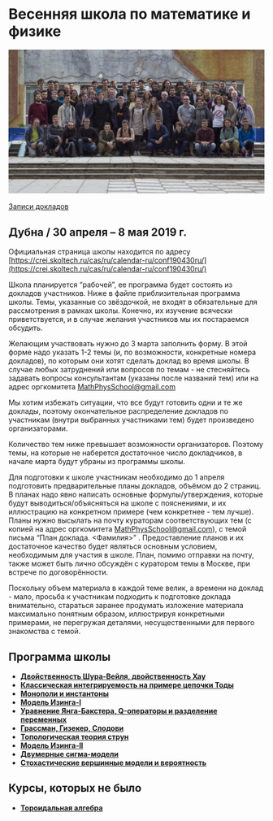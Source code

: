 # Весенняя школа по математике и физике

![Весенняя школа по математике и физике](./sprschool19.png)

[Записи докладов](../youtube/mathphysschool/playlists/Spr19)

## Дубна / 30 апреля – 8 мая 2019 г.

Официальная страница школы находится по адресу [https://crei.skoltech.ru/cas/ru/calendar-ru/conf190430ru/](https://crei.skoltech.ru/cas/ru/calendar-ru/conf190430ru/)

Школа планируется “рабочей”, ее программа будет состоять из докладов участников. Ниже в файле приблизительная программа школы. Темы, указанные со звёздочкой, не входят в обязательные для рассмотрения в рамках школы. Конечно, их изучение всячески приветствуется, и в случае желания участников мы их постараемся обсудить.

Желающим участвовать нужно до 3 марта заполнить форму. В этой форме надо указать 1-2 темы (и, по возможности, конкретные номера докладов), по которым они хотят сделать доклад во время школы. В случае любых затруднений или вопросов по темам - не стесняйтесь задавать вопросы консультантам (указаны после названий тем) или на адрес оргкомитета <MathPhysSchool@gmail.com> 

Мы хотим избежать ситуации, что все будут готовить одни и те же доклады, поэтому окончательное распределение докладов по участникам (внутри выбранных участниками тем) будет произведено организаторами. 

Количество тем ниже превышает возможности организаторов. Поэтому темы, на которые не наберется достаточное число докладчиков, в начале марта будут убраны из программы школы. 

Для подготовки к школе участникам необходимо до 1 апреля подготовить предварительные планы докладов, объёмом до 2 страниц. В планах надо явно написать основные формулы/утверждения, которые будут выводиться/объясняться на школе с пояснениями, и их иллюстрацию на конкретном примере (чем конкретнее - тем лучше). Планы нужно высылать на почту кураторам соответствующих тем (с копией на адрес оргкомитета <MathPhysSchool@gmail.com>), с темой письма “План доклада. <Фамилия>” . Предоставление планов и их достаточное качество будет являться основным условием, необходимым для участия в школе. План, помимо отправки на почту, также может быть лично обсуждён с куратором темы в Москве, при встрече по договорённости.

Поскольку объем материала в каждой теме велик, а времени на доклад - мало, просьба к участникам подходить к подготовке доклада внимательно, стараться заранее продумать изложение материала максимально понятным образом, иллюстрируя конкретными примерами, не перегружая деталями, несущественными для первого знакомства с темой.

## Программа школы
- [__Двойственность Шура-Вейля, двойственность Хау__](./SWH.md)
- [__Классическая интегрируемость на примере цепочки Тоды__](./Toda.md)
- [__Монополи и инстантоны__](./monopoles_instantons.md)
- [__Модель Изинга-I__](./ising1.md)
- [__Уравнение Янга-Бакстера, Q-операторы и разделение переменных__](./Yang_Baxter_Q.md)
- [__Грассман, Гизекер, Слодови__](./GGS.md)
- [__Топологическая теория струн__](./topstrings.md)
- [__Модель Изинга-II__](./ising2.md)
- [__Двумерные сигма-модели__](./sigma_models.md)
- [__Стохастические вершинные модели и вероятность__](./vertext_models.md)

## Курсы, которых не было
- [__Тороидальная алгебра__](./toroidal.md)

